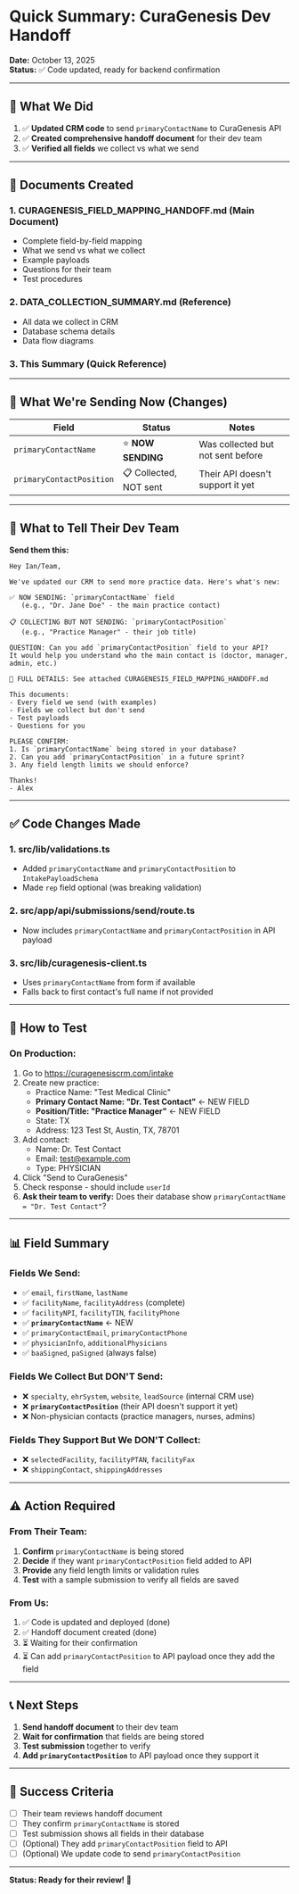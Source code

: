 # Quick Summary: CuraGenesis Dev Handoff

**Date:** October 13, 2025  
**Status:** ✅ Code updated, ready for backend confirmation

---

## 🎯 What We Did

1. ✅ **Updated CRM code** to send `primaryContactName` to CuraGenesis API
2. ✅ **Created comprehensive handoff document** for their dev team
3. ✅ **Verified all fields** we collect vs what we send

---

## 📄 Documents Created

### 1. **CURAGENESIS_FIELD_MAPPING_HANDOFF.md** (Main Document)
- Complete field-by-field mapping
- What we send vs what we collect
- Example payloads
- Questions for their team
- Test procedures

### 2. **DATA_COLLECTION_SUMMARY.md** (Reference)
- All data we collect in CRM
- Database schema details
- Data flow diagrams

### 3. **This Summary** (Quick Reference)

---

## 🚀 What We're Sending Now (Changes)

| Field | Status | Notes |
|-------|--------|-------|
| `primaryContactName` | ⭐ **NOW SENDING** | Was collected but not sent before |
| `primaryContactPosition` | 📋 Collected, NOT sent | Their API doesn't support it yet |

---

## 💬 What to Tell Their Dev Team

**Send them this:**

```
Hey Ian/Team,

We've updated our CRM to send more practice data. Here's what's new:

✅ NOW SENDING: `primaryContactName` field 
   (e.g., "Dr. Jane Doe" - the main practice contact)

📋 COLLECTING BUT NOT SENDING: `primaryContactPosition` 
   (e.g., "Practice Manager" - their job title)

QUESTION: Can you add `primaryContactPosition` field to your API?
It would help you understand who the main contact is (doctor, manager, admin, etc.)

📄 FULL DETAILS: See attached CURAGENESIS_FIELD_MAPPING_HANDOFF.md

This documents:
- Every field we send (with examples)
- Fields we collect but don't send
- Test payloads
- Questions for you

PLEASE CONFIRM:
1. Is `primaryContactName` being stored in your database?
2. Can you add `primaryContactPosition` in a future sprint?
3. Any field length limits we should enforce?

Thanks!
- Alex
```

---

## ✅ Code Changes Made

### 1. **src/lib/validations.ts**
- Added `primaryContactName` and `primaryContactPosition` to `IntakePayloadSchema`
- Made `rep` field optional (was breaking validation)

### 2. **src/app/api/submissions/send/route.ts**
- Now includes `primaryContactName` and `primaryContactPosition` in API payload

### 3. **src/lib/curagenesis-client.ts**
- Uses `primaryContactName` from form if available
- Falls back to first contact's full name if not provided

---

## 🧪 How to Test

### **On Production:**

1. Go to https://curagenesiscrm.com/intake
2. Create new practice:
   - Practice Name: "Test Medical Clinic"
   - **Primary Contact Name: "Dr. Test Contact"** ← NEW FIELD
   - **Position/Title: "Practice Manager"** ← NEW FIELD  
   - State: TX
   - Address: 123 Test St, Austin, TX, 78701
3. Add contact:
   - Name: Dr. Test Contact
   - Email: test@example.com
   - Type: PHYSICIAN
4. Click "Send to CuraGenesis"
5. Check response - should include `userId`
6. **Ask their team to verify:** Does their database show `primaryContactName = "Dr. Test Contact"`?

---

## 📊 Field Summary

### **Fields We Send:**
- ✅ `email`, `firstName`, `lastName`
- ✅ `facilityName`, `facilityAddress` (complete)
- ✅ `facilityNPI`, `facilityTIN`, `facilityPhone`
- ✅ **`primaryContactName`** ← NEW
- ✅ `primaryContactEmail`, `primaryContactPhone`
- ✅ `physicianInfo`, `additionalPhysicians`
- ✅ `baaSigned`, `paSigned` (always false)

### **Fields We Collect But DON'T Send:**
- ❌ `specialty`, `ehrSystem`, `website`, `leadSource` (internal CRM use)
- ❌ **`primaryContactPosition`** (their API doesn't support it yet)
- ❌ Non-physician contacts (practice managers, nurses, admins)

### **Fields They Support But We DON'T Collect:**
- ❌ `selectedFacility`, `facilityPTAN`, `facilityFax`
- ❌ `shippingContact`, `shippingAddresses`

---

## ⚠️ Action Required

### **From Their Team:**

1. **Confirm** `primaryContactName` is being stored
2. **Decide** if they want `primaryContactPosition` field added to API
3. **Provide** any field length limits or validation rules
4. **Test** with a sample submission to verify all fields are saved

### **From Us:**

1. ✅ Code is updated and deployed (done)
2. ✅ Handoff document created (done)
3. ⏳ Waiting for their confirmation
4. ⏳ Can add `primaryContactPosition` to API payload once they add the field

---

## 📞 Next Steps

1. **Send handoff document** to their dev team
2. **Wait for confirmation** that fields are being stored
3. **Test submission** together to verify
4. **Add `primaryContactPosition`** to API payload once they support it

---

## 🎉 Success Criteria

- [ ] Their team reviews handoff document
- [ ] They confirm `primaryContactName` is stored
- [ ] Test submission shows all fields in their database
- [ ] (Optional) They add `primaryContactPosition` field to API
- [ ] (Optional) We update code to send `primaryContactPosition`

---

**Status: Ready for their review! 🚀**

